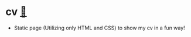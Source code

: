 # cv [🔗](https://codesaurusrex-2001.github.io/cv/)
 - Static page (Utilizing only HTML and CSS) to show my cv in a fun way! <br>
 
